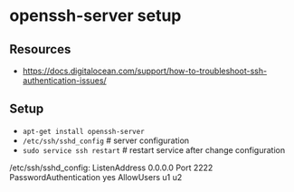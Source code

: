 # openssh-server setup

## Resources

- https://docs.digitalocean.com/support/how-to-troubleshoot-ssh-authentication-issues/

## Setup

- `apt-get install openssh-server`
- `/etc/ssh/sshd_config`  # server configuration
- `sudo service ssh restart` # restart service after change configuration

/etc/ssh/sshd_config:
ListenAddress 0.0.0.0
Port 2222
PasswordAuthentication yes
AllowUsers  u1 u2

